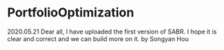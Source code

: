 # PortfolioOptimization

2020.05.21
Dear all, I have uploaded the first version of SABR. I hope it is clear and correct and we can build more on it. 
by Songyan Hou

